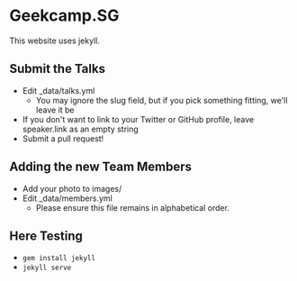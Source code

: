 # Geekcamp.SG

This website uses jekyll.

## Submit the Talks

- Edit \_data/talks.yml
  - You may ignore the slug field, but if you pick something fitting, we'll leave it be
- If you don't want to link to your Twitter or GitHub profile, leave speaker.link as an empty string
- Submit a pull request!

## Adding the new Team Members

- Add your photo to images/
- Edit \_data/members.yml
  - Please ensure this file remains in alphabetical order.

## Here Testing

- `gem install jekyll`
- `jekyll serve`
